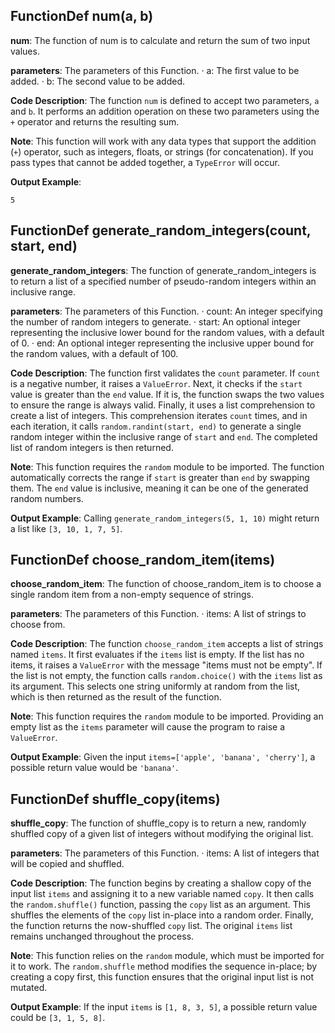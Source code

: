 ## FunctionDef num(a, b)
**num**: The function of num is to calculate and return the sum of two input values.

**parameters**: The parameters of this Function.
· a: The first value to be added.
· b: The second value to be added.

**Code Description**:
The function `num` is defined to accept two parameters, `a` and `b`. It performs an addition operation on these two parameters using the `+` operator and returns the resulting sum.

**Note**:
This function will work with any data types that support the addition (`+`) operator, such as integers, floats, or strings (for concatenation). If you pass types that cannot be added together, a `TypeError` will occur.

**Output Example**:
```
5
```
## FunctionDef generate_random_integers(count, start, end)
**generate_random_integers**: The function of generate_random_integers is to return a list of a specified number of pseudo-random integers within an inclusive range.

**parameters**: The parameters of this Function.
· count: An integer specifying the number of random integers to generate.
· start: An optional integer representing the inclusive lower bound for the random values, with a default of 0.
· end: An optional integer representing the inclusive upper bound for the random values, with a default of 100.

**Code Description**:
The function first validates the `count` parameter. If `count` is a negative number, it raises a `ValueError`. Next, it checks if the `start` value is greater than the `end` value. If it is, the function swaps the two values to ensure the range is always valid. Finally, it uses a list comprehension to create a list of integers. This comprehension iterates `count` times, and in each iteration, it calls `random.randint(start, end)` to generate a single random integer within the inclusive range of `start` and `end`. The completed list of random integers is then returned.

**Note**:
This function requires the `random` module to be imported. The function automatically corrects the range if `start` is greater than `end` by swapping them. The `end` value is inclusive, meaning it can be one of the generated random numbers.

**Output Example**:
Calling `generate_random_integers(5, 1, 10)` might return a list like `[3, 10, 1, 7, 5]`.
## FunctionDef choose_random_item(items)
**choose_random_item**: The function of choose_random_item is to choose a single random item from a non-empty sequence of strings.

**parameters**: The parameters of this Function.
· items: A list of strings to choose from.

**Code Description**:
The function `choose_random_item` accepts a list of strings named `items`. It first evaluates if the `items` list is empty. If the list has no items, it raises a `ValueError` with the message "items must not be empty". If the list is not empty, the function calls `random.choice()` with the `items` list as its argument. This selects one string uniformly at random from the list, which is then returned as the result of the function.

**Note**:
This function requires the `random` module to be imported. Providing an empty list as the `items` parameter will cause the program to raise a `ValueError`.

**Output Example**:
Given the input `items=['apple', 'banana', 'cherry']`, a possible return value would be `'banana'`.
## FunctionDef shuffle_copy(items)
**shuffle_copy**: The function of shuffle_copy is to return a new, randomly shuffled copy of a given list of integers without modifying the original list.

**parameters**: The parameters of this Function.
· items: A list of integers that will be copied and shuffled.

**Code Description**:
The function begins by creating a shallow copy of the input list `items` and assigning it to a new variable named `copy`. It then calls the `random.shuffle()` function, passing the `copy` list as an argument. This shuffles the elements of the `copy` list in-place into a random order. Finally, the function returns the now-shuffled `copy` list. The original `items` list remains unchanged throughout the process.

**Note**:
This function relies on the `random` module, which must be imported for it to work. The `random.shuffle` method modifies the sequence in-place; by creating a copy first, this function ensures that the original input list is not mutated.

**Output Example**:
If the input `items` is `[1, 8, 3, 5]`, a possible return value could be `[3, 1, 5, 8]`.
